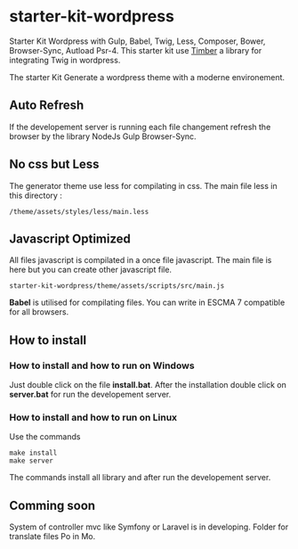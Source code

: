 # starter-kit-wordpress
Starter Kit Wordpress with Gulp, Babel, Twig, Less, Composer, Bower, Browser-Sync, Autload Psr-4. This starter kit use [Timber](https://github.com/timber/timber) a library for integrating Twig in wordpress.

The starter Kit Generate a wordpress theme with a moderne environement.

## Auto Refresh

If the developement server is running each file changement refresh the browser by the library NodeJs Gulp Browser-Sync.

## No css but Less

The generator theme use less for compilating in css. The main file less in this directory :

    /theme/assets/styles/less/main.less


## Javascript Optimized

All files javascript is compilated in a once file javascript. The main file is here but you can create other javascript file.

    starter-kit-wordpress/theme/assets/scripts/src/main.js

**Babel**  is utilised for compilating files. You can write in ESCMA 7 compatible for all browsers.

## How to install

### How to install and how to run on Windows

Just double click on the file **install.bat**. After the installation double click on **server.bat** for run the developement server.

### How to install and how to run on Linux

Use the commands

```
make install
make server
```

The commands install all library and after run the developement server.

## Comming soon

System of controller mvc like Symfony or Laravel is in developing.
Folder for translate files Po in Mo.
